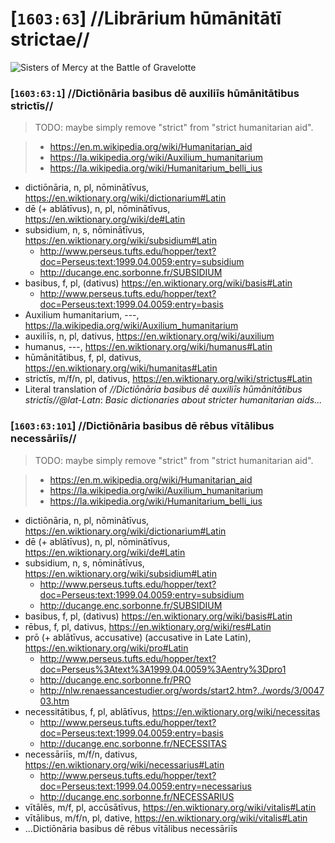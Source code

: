 # [`1603:63`] //Librārium hūmānitātī strictae//

<!--
librārium https://en.wiktionary.org/wiki/librarium#Latin
hūmānitātī, f, s, dativus https://en.wiktionary.org/wiki/humanitas#Latin
strictae, f, s, dativushttps://en.wiktionary.org/wiki/strictus#Latin
-->



![Sisters of Mercy at the Battle of Gravelotte](https://upload.wikimedia.org/wikipedia/commons/6/64/Sisters_of_Mercy_at_the_Battle_of_Gravelotte.jpg)

### [`1603:63:1`] //Dictiōnāria basibus dē auxiliīs hūmānitātibus strictīs//

> TODO: maybe simply remove "strict" from "strict humanitarian aid".

> - https://en.m.wikipedia.org/wiki/Humanitarian_aid
> - https://la.wikipedia.org/wiki/Auxilium_humanitarium
> - https://la.wikipedia.org/wiki/Humanitarium_belli_ius

- dictiōnāria, n, pl, nōminātīvus, https://en.wiktionary.org/wiki/dictionarium#Latin
- dē (+ ablātīvus), n, pl, nōminātīvus, https://en.wiktionary.org/wiki/de#Latin
- subsidium, n, s, nōminātīvus, https://en.wiktionary.org/wiki/subsidium#Latin
  - http://www.perseus.tufts.edu/hopper/text?doc=Perseus:text:1999.04.0059:entry=subsidium
  - http://ducange.enc.sorbonne.fr/SUBSIDIUM
- basibus, f, pl, (dativus) https://en.wiktionary.org/wiki/basis#Latin
  - http://www.perseus.tufts.edu/hopper/text?doc=Perseus:text:1999.04.0059:entry=basis
- Auxilium humanitarium, ---, https://la.wikipedia.org/wiki/Auxilium_humanitarium
- auxiliīs, n, pl, dativus, https://en.wiktionary.org/wiki/auxilium
- humanus, ---, https://en.wiktionary.org/wiki/humanus#Latin
- hūmānitātibus, f, pl, dativus, https://en.wiktionary.org/wiki/humanitas#Latin
- strictīs, m/f/n, pl, dativus, https://en.wiktionary.org/wiki/strictus#Latin
- Literal translation of _//Dictiōnāria basibus dē auxiliīs hūmānitātibus strictīs//@lat-Latn_: _Basic dictionaries about stricter humanitarian aids..._

### [`1603:63:101`] //Dictiōnāria basibus dē rēbus vītālibus necessāriīs//

> TODO: maybe simply remove "strict" from "strict humanitarian aid".

> - https://en.m.wikipedia.org/wiki/Humanitarian_aid
> - https://la.wikipedia.org/wiki/Auxilium_humanitarium
> - https://la.wikipedia.org/wiki/Humanitarium_belli_ius

- dictiōnāria, n, pl, nōminātīvus, https://en.wiktionary.org/wiki/dictionarium#Latin
- dē (+ ablātīvus), n, pl, nōminātīvus, https://en.wiktionary.org/wiki/de#Latin
- subsidium, n, s, nōminātīvus, https://en.wiktionary.org/wiki/subsidium#Latin
  - http://www.perseus.tufts.edu/hopper/text?doc=Perseus:text:1999.04.0059:entry=subsidium
  - http://ducange.enc.sorbonne.fr/SUBSIDIUM
- basibus, f, pl, (dativus) https://en.wiktionary.org/wiki/basis#Latin
- rēbus, f, pl, dativus, https://en.wiktionary.org/wiki/res#Latin
- prō (+ ablātīvus, accusative) (accusative in Late Latin), https://en.wiktionary.org/wiki/pro#Latin
  - http://www.perseus.tufts.edu/hopper/text?doc=Perseus%3Atext%3A1999.04.0059%3Aentry%3Dpro1
  - http://ducange.enc.sorbonne.fr/PRO
  - http://nlw.renaessancestudier.org/words/start2.htm?../words/3/004703.htm
- necessitātibus, f, pl, ablātīvus, https://en.wiktionary.org/wiki/necessitas
  - http://www.perseus.tufts.edu/hopper/text?doc=Perseus:text:1999.04.0059:entry=basis
  - http://ducange.enc.sorbonne.fr/NECESSITAS
- necessāriīs, m/f/n, dativus, https://en.wiktionary.org/wiki/necessarius#Latin
  - http://www.perseus.tufts.edu/hopper/text?doc=Perseus:text:1999.04.0059:entry=necessarius
  - http://ducange.enc.sorbonne.fr/NECESSARIUS
- vītālēs, m/f, pl, accūsātīvus, https://en.wiktionary.org/wiki/vitalis#Latin
- vītālibus, m/f/n, pl, dative, https://en.wiktionary.org/wiki/vitalis#Latin
- ...Dictiōnāria basibus dē rēbus vītālibus necessāriīs
